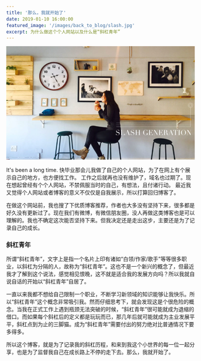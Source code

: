 ```yaml
---
title: '那么，我就开始了'
date: 2019-01-10 16:00:00
featured_image: '/images/back_to_blog/slash.jpg'
excerpt: 为什么做这个个人网站以及什么是“斜杠青年”
---
```


![](/images/back_to_blog/slash.jpg)

It's been a long time. 快毕业那会儿我做了自己的个人网站，为了在网上有个展示自己的地方，也方便找工作。
工作之后就再也没有维护了，域名也过期了。现在想起曾经有个个人网站，不禁佩服当时的自己，有想法，且付诸行动。
最近我又觉得个人网站或者博客的意义不仅仅是自我展示，所以打算回归博客了。

在做这个网站前，我也搜了下优质博客推荐，作者也大多没有坚持下来，很多都是好久没有更新过了。现在我们有微博，有微信朋友圈，没人再做这类博客也是可以理解的。我也不确定这次能否坚持下来。但我决定还是走出这步，主要还是为了记录自己的成长。

### 斜杠青年
所谓“斜杠青年”，文字上是指一个名片上印有诸如“白领/作家/歌手”等等很多职业，以斜杠为分隔的人，故称为“斜杠青年”。这也不是一个新兴的概念了，但最近我才了解到这个说法，感觉相见恨晚，这不就是适合我的发展方向吗？所以我就自说自话的开始以“斜杠青年”自居了。

一直以来我都不想给自己限制一个职业，不断学习新领域的知识能够让我快乐。所以“斜杠青年”这个概念非常吸引我。然而仔细思考下，就会发现这是个很危险的概念。当我在正式工作上遇到瓶颈无法突破的时候，“斜杠青年”很可能就成为退缩的借口。而如果每个斜杠后的定义都是玩玩而已，那几年后就可能就成为主业发展平平，斜杠点到为止的三脚猫。成为“斜杠青年”需要付出的努力绝对比普通情况下要多得多。

所以这个博客，就是为了记录我的斜杠历程，和来到我这个小世界的每一位一起分享，也是为了监督我自己在成长路上不停的走下去。那么，我就开始了。